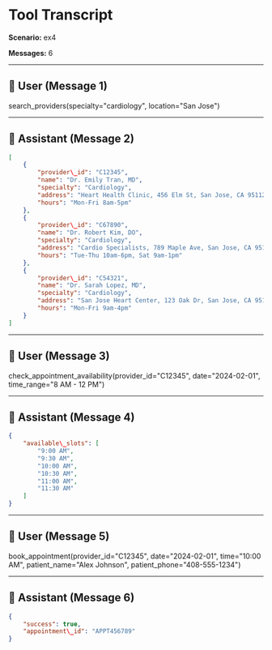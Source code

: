 # Tool Transcript

**Scenario:** ex4

**Messages:** 6

---

## 👤 User (Message 1)

search\_providers(specialty="cardiology", location="San Jose")

---

## 🤖 Assistant (Message 2)

```json
[
    {
        "provider\_id": "C12345",
        "name": "Dr. Emily Tran, MD",
        "specialty": "Cardiology",
        "address": "Heart Health Clinic, 456 Elm St, San Jose, CA 95112",
        "hours": "Mon-Fri 8am-5pm"
    },
    {
        "provider\_id": "C67890",
        "name": "Dr. Robert Kim, DO",
        "specialty": "Cardiology",
        "address": "Cardio Specialists, 789 Maple Ave, San Jose, CA 95128",
        "hours": "Tue-Thu 10am-6pm, Sat 9am-1pm"
    },
    {
        "provider\_id": "C54321",
        "name": "Dr. Sarah Lopez, MD",
        "specialty": "Cardiology",
        "address": "San Jose Heart Center, 123 Oak Dr, San Jose, CA 95138",
        "hours": "Mon-Fri 9am-4pm"
    }
]
```

---

## 👤 User (Message 3)

check\_appointment\_availability(provider\_id="C12345", date="2024-02-01", time\_range="8 AM - 12 PM")

---

## 🤖 Assistant (Message 4)

```json
{
    "available\_slots": [
        "9:00 AM",
        "9:30 AM",
        "10:00 AM",
        "10:30 AM",
        "11:00 AM",
        "11:30 AM"
    ]
}
```

---

## 👤 User (Message 5)

book\_appointment(provider\_id="C12345", date="2024-02-01", time="10:00 AM", patient\_name="Alex Johnson", patient\_phone="408-555-1234")

---

## 🤖 Assistant (Message 6)

```json
{
    "success": true,
    "appointment\_id": "APPT456789"
}
```

